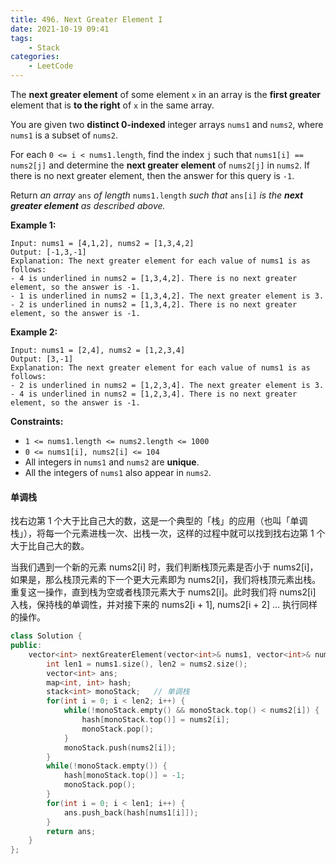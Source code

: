 ```yaml
---
title: 496. Next Greater Element I
date: 2021-10-19 09:41
tags:
    - Stack
categories:
    - LeetCode
---
```


The **next greater element** of some element `x` in an array is the **first greater** element that is **to the right** of `x` in the same array.

You are given two **distinct 0-indexed** integer arrays `nums1` and `nums2`, where `nums1` is a subset of `nums2`.

For each `0 <= i < nums1.length`, find the index `j` such that `nums1[i] == nums2[j]` and determine the **next greater element** of `nums2[j]` in `nums2`. If there is no next greater element, then the answer for this query is `-1`.

Return *an array* `ans` *of length* `nums1.length` *such that* `ans[i]` *is the **next greater element** as described above.*

**Example 1:**

```
Input: nums1 = [4,1,2], nums2 = [1,3,4,2]
Output: [-1,3,-1]
Explanation: The next greater element for each value of nums1 is as follows:
- 4 is underlined in nums2 = [1,3,4,2]. There is no next greater element, so the answer is -1.
- 1 is underlined in nums2 = [1,3,4,2]. The next greater element is 3.
- 2 is underlined in nums2 = [1,3,4,2]. There is no next greater element, so the answer is -1.
```

**Example 2:**

```
Input: nums1 = [2,4], nums2 = [1,2,3,4]
Output: [3,-1]
Explanation: The next greater element for each value of nums1 is as follows:
- 2 is underlined in nums2 = [1,2,3,4]. The next greater element is 3.
- 4 is underlined in nums2 = [1,2,3,4]. There is no next greater element, so the answer is -1.
```

**Constraints:**

- `1 <= nums1.length <= nums2.length <= 1000`
- `0 <= nums1[i], nums2[i] <= 104`
- All integers in `nums1` and `nums2` are **unique**.
- All the integers of `nums1` also appear in `nums2`.

#### 单调栈

找右边第 1 个大于比自己大的数，这是一个典型的「栈」的应用（也叫「单调栈」），将每一个元素进栈一次、出栈一次，这样的过程中就可以找到找右边第 1 个大于比自己大的数。

当我们遇到一个新的元素 nums2[i] 时，我们判断栈顶元素是否小于 nums2[i]，如果是，那么栈顶元素的下一个更大元素即为 nums2[i]，我们将栈顶元素出栈。重复这一操作，直到栈为空或者栈顶元素大于 nums2[i]。此时我们将 nums2[i] 入栈，保持栈的单调性，并对接下来的 nums2[i + 1], nums2[i + 2] ... 执行同样的操作。

```c++
class Solution {
public:
    vector<int> nextGreaterElement(vector<int>& nums1, vector<int>& nums2) {
        int len1 = nums1.size(), len2 = nums2.size();
        vector<int> ans;
        map<int, int> hash;
        stack<int> monoStack;   // 单调栈
        for(int i = 0; i < len2; i++) {
            while(!monoStack.empty() && monoStack.top() < nums2[i]) {
                hash[monoStack.top()] = nums2[i];
                monoStack.pop();
            }
            monoStack.push(nums2[i]);
        }
        while(!monoStack.empty()) {
            hash[monoStack.top()] = -1;
            monoStack.pop();
        }
        for(int i = 0; i < len1; i++) {
            ans.push_back(hash[nums1[i]]);
        }
        return ans;
    }
};
```

